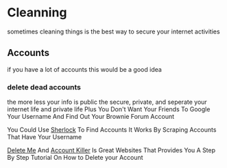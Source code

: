# Cleanning

sometimes cleaning things is the best way to secure your internet activities

## Accounts

if you have a lot of accounts this would be a good idea

### delete dead accounts

the more less your info is public the secure, private, and seperate  your internet life and private life Plus You Don't Want Your Friends To Google Your Username And Find Out Your Brownie Forum Account

You Could Use [Sherlock](https://github.com/sherlock-project/sherlock) To Find Accounts It Works By Scraping Accounts That Have Your Username

[Delete Me](https://justdeleteme.xyz/) And [Account Killer](https://www.accountkiller.com/en/home) Is Great Websites That Provides You A Step By Step Tutorial On How to Delete your Account


